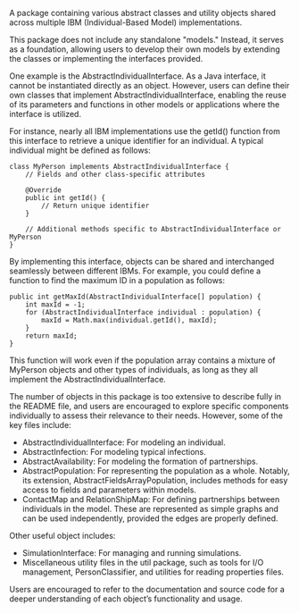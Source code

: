A package containing various abstract classes and utility objects shared across multiple IBM (Individual-Based Model) implementations.

This package does not include any standalone "models." Instead, it serves as a foundation, allowing users to develop their own models by extending the classes or implementing the interfaces provided.

One example is the AbstractIndividualInterface. As a Java interface, it cannot be instantiated directly as an object. However, users can define their own classes that implement AbstractIndividualInterface, enabling the reuse of its parameters and functions in other models or applications where the interface is utilized.

For instance, nearly all IBM implementations use the getId() function from this interface to retrieve a unique identifier for an individual. A typical individual might be defined as follows:
```
class MyPerson implements AbstractIndividualInterface {
    // Fields and other class-specific attributes

    @Override
    public int getId() {
        // Return unique identifier
    }

    // Additional methods specific to AbstractIndividualInterface or MyPerson
}
```
By implementing this interface, objects can be shared and interchanged seamlessly between different IBMs. For example, you could define a function to find the maximum ID in a population as follows:

```
public int getMaxId(AbstractIndividualInterface[] population) {
    int maxId = -1;
    for (AbstractIndividualInterface individual : population) {
        maxId = Math.max(individual.getId(), maxId);
    }
    return maxId;
}
```

This function will work even if the population array contains a mixture of MyPerson objects and other types of individuals, as long as they all implement the AbstractIndividualInterface.

The number of objects in this package is too extensive to describe fully in the README file, and users are encouraged to explore specific components individually to assess their relevance to their needs. However, some of the key files include:

* AbstractIndividualInterface: For modeling an individual.
* AbstractInfection: For modeling typical infections.
* AbstractAvailability: For modeling the formation of partnerships.
* AbstractPopulation: For representing the population as a whole. Notably, its extension, AbstractFieldsArrayPopulation, includes methods for easy access to fields and parameters within models.
* ContactMap and RelationShipMap: For defining partnerships between individuals in the model. These are represented as simple graphs and can be used independently, provided the edges are properly defined.

Other useful object includes:
* SimulationInterface: For managing and running simulations.
* Miscellaneous utility files in the util package, such as tools for I/O management, PersonClassifier, and utilities for reading properties files.

Users are encouraged to refer to the documentation and source code for a deeper understanding of each object’s functionality and usage.
